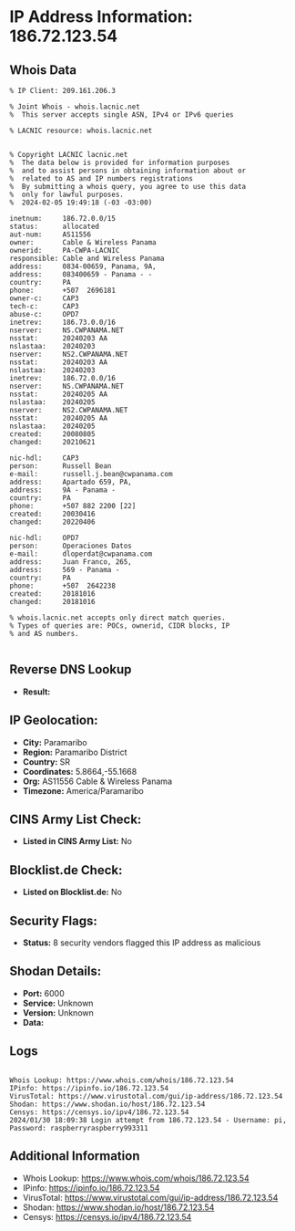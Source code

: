 # IP Address Information: 186.72.123.54

## Whois Data
```
% IP Client: 209.161.206.3
 
% Joint Whois - whois.lacnic.net
%  This server accepts single ASN, IPv4 or IPv6 queries

% LACNIC resource: whois.lacnic.net


% Copyright LACNIC lacnic.net
%  The data below is provided for information purposes
%  and to assist persons in obtaining information about or
%  related to AS and IP numbers registrations
%  By submitting a whois query, you agree to use this data
%  only for lawful purposes.
%  2024-02-05 19:49:18 (-03 -03:00)

inetnum:     186.72.0.0/15
status:      allocated
aut-num:     AS11556
owner:       Cable & Wireless Panama
ownerid:     PA-CWPA-LACNIC
responsible: Cable and Wireless Panama
address:     0834-00659, Panama, 9A, 
address:     083400659 - Panama - -
country:     PA
phone:       +507  2696181
owner-c:     CAP3
tech-c:      CAP3
abuse-c:     OPD7
inetrev:     186.73.0.0/16
nserver:     NS.CWPANAMA.NET
nsstat:      20240203 AA
nslastaa:    20240203
nserver:     NS2.CWPANAMA.NET
nsstat:      20240203 AA
nslastaa:    20240203
inetrev:     186.72.0.0/16
nserver:     NS.CWPANAMA.NET
nsstat:      20240205 AA
nslastaa:    20240205
nserver:     NS2.CWPANAMA.NET
nsstat:      20240205 AA
nslastaa:    20240205
created:     20080805
changed:     20210621

nic-hdl:     CAP3
person:      Russell Bean
e-mail:      russell.j.bean@cwpanama.com
address:     Apartado 659, PA, 
address:     9A - Panama - 
country:     PA
phone:       +507 882 2200 [22]
created:     20030416
changed:     20220406

nic-hdl:     OPD7
person:      Operaciones Datos
e-mail:      dloperdat@cwpanama.com
address:     Juan Franco, 265, 
address:     569 - Panama - 
country:     PA
phone:       +507  2642238
created:     20181016
changed:     20181016

% whois.lacnic.net accepts only direct match queries.
% Types of queries are: POCs, ownerid, CIDR blocks, IP
% and AS numbers.


```
## Reverse DNS Lookup
- **Result:** 

## IP Geolocation:
- **City:** Paramaribo
- **Region:** Paramaribo District
- **Country:** SR
- **Coordinates:** 5.8664,-55.1668
- **Org:** AS11556 Cable & Wireless Panama
- **Timezone:** America/Paramaribo

## CINS Army List Check:
- **Listed in CINS Army List:** 
No

## Blocklist.de Check:
- **Listed on Blocklist.de:** 
No

## Security Flags:
- **Status:** 8 security vendors flagged this IP address as malicious

## Shodan Details:
- **Port:** 6000
- **Service:** Unknown
- **Version:** Unknown
- **Data:** 

## Logs
```

Whois Lookup: https://www.whois.com/whois/186.72.123.54
IPinfo: https://ipinfo.io/186.72.123.54
VirusTotal: https://www.virustotal.com/gui/ip-address/186.72.123.54
Shodan: https://www.shodan.io/host/186.72.123.54
Censys: https://censys.io/ipv4/186.72.123.54
2024/01/30 18:09:38 Login attempt from 186.72.123.54 - Username: pi, Password: raspberryraspberry993311

```
## Additional Information
- Whois Lookup: https://www.whois.com/whois/186.72.123.54
- IPinfo: https://ipinfo.io/186.72.123.54
- VirusTotal: https://www.virustotal.com/gui/ip-address/186.72.123.54
- Shodan: https://www.shodan.io/host/186.72.123.54
- Censys: https://censys.io/ipv4/186.72.123.54

